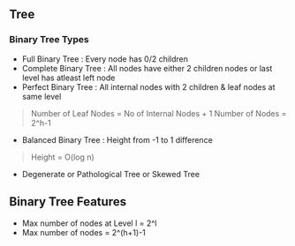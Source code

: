 ## Tree

### Binary Tree Types
* Full Binary Tree : Every node has 0/2 children
* Complete Binary Tree : All nodes have either 2 children nodes or last level has atleast left node
* Perfect Binary Tree : All internal nodes with 2 children & leaf nodes at same level
> Number of Leaf Nodes = No of Internal Nodes + 1
> Number of Nodes = 2^h-1
* Balanced Binary Tree : Height from -1 to 1 difference
> Height = O(log n)
* Degenerate or Pathological Tree or Skewed Tree

## Binary Tree Features
* Max number of nodes at Level l = 2^l
* Max number of nodes = 2^(h+1)-1
